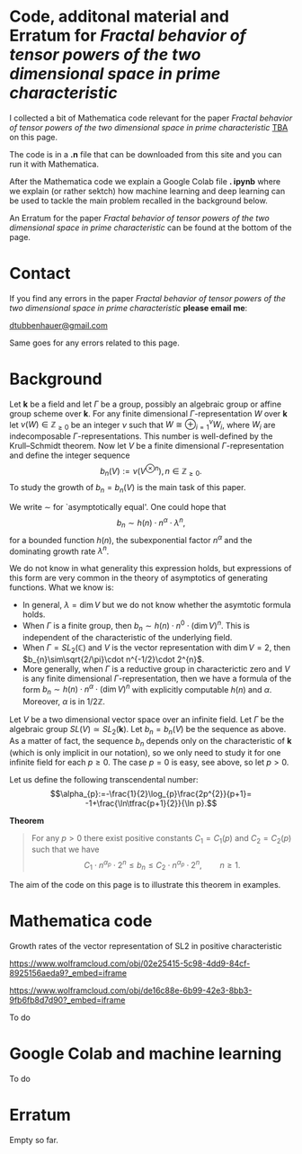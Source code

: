 # Code, additonal material and Erratum for *Fractal behavior of tensor powers of the two dimensional space in prime characteristic*

I collected a bit of Mathematica code relevant for the paper *Fractal behavior of tensor powers of the two dimensional space in prime characteristic*
<a href="TBA">TBA</a> on this page.

The code is in a **.n** file that can be downloaded from this site and you can run it with Mathematica. 

After the Mathematica code we explain a Google Colab file **. ipynb** where we explain (or rather sektch) how machine learning and deep learning can be used to tackle the main problem recalled in the background below.

An Erratum for the paper *Fractal behavior of tensor powers of the two dimensional space in prime characteristic* can be found at the bottom of the page.

# Contact

If you find any errors in the paper *Fractal behavior of tensor powers of the two dimensional space in prime characteristic* **please email me**:

[dtubbenhauer@gmail.com](mailto:dtubbenhauer@gmail.com?subject=[GitHub]%web-reps)

Same goes for any errors related to this page.

# Background

Let $\mathbf{k}$ be a field and let $\Gamma$ be a group, possibly an algebraic group or affine group scheme over $\mathbf{k}$. For any finite dimensional $\Gamma$-representation $W$ 
over $\mathbf{k}$ let $\nu(W)\in\mathbb{Z_{\geq\text{0}}}$ be an integer $\nu$ such that
$W\cong\oplus_{i=1}^{\nu}W_{i}$,
where $W_{i}$ are indecomposable $\Gamma$-representations. This number is well-defined
by the Krull&ndash;Schmidt theorem. Now let $V$ be a finite dimensional $\Gamma$-representation and define
the integer sequence
$$b_{n}(V):=\nu(V^{\otimes n}),n\in\mathbb{Z_{\geq\text{0}}}.$$
To study the growth of $b_{n}=b_{n}(V)$ is the main task of this paper.

We write $\sim$ for `asymptotically equal'. One could hope that
$$b_{n}\sim h(n)\cdot n^{\alpha}\cdot\lambda^{n},$$
for a bounded function $h(n)$, the subexponential factor $n^{\alpha}$ and the dominating growth rate $\lambda^{n}$.

We do not know in what generality this expression holds, 
but expressions of this form are very common in the theory of asymptotics of generating functions. What we know is:

- In general, $\lambda=\dim V$ but we do not know whether the asymtotic formula holds.
- When $\Gamma$ is a finite group, then $b_{n}\sim h(n)\cdot n^{0}\cdot(\dim V)^{n}$. This is independent of the characteristic of the underlying field.
- When $\Gamma=SL_{2}(\mathbb{C})$ and $V$ is the vector representation with $\dim V=2$, then $b_{n}\sim\sqrt{2/\pi}\cdot n^{-1/2}\cdot 2^{n}$.
- More generally, when $\Gamma$ is a reductive group in characterictic zero and $V$ is any finite dimensional $\Gamma$-representation, then we have a formula of the form $b_{n}\sim h(n)\cdot n^{\alpha}\cdot(\dim V)^{n}$ with explicitly computable $h(n)$ and $\alpha$. Moreover, $\alpha$ is in $1/2\mathbb{Z}$.

Let $V$ be a two dimensional vector space over an infinite field. Let $\Gamma$ be the algebraic group $SL(V)\simeq SL_{2}(\mathbf{k})$. Let 
$b_{n}=b_{n}(V)$ be the sequence as above. As a matter of fact, the sequence $b_{n}$ depends only on the characteristic of $\mathbf{k}$ (which is only implicit in our notation), so we only need to study it for one infinite field for each $p\geq 0$. The case $p=0$ is easy, see above, so let $p>0$.

Let us define the following transcendental number:
$$\alpha_{p}:=-\frac{1}{2}\log_{p}\frac{2p^{2}}{p+1}=
-1+\frac{\ln\tfrac{p+1}{2}}{\ln p}.$$

**Theorem**

>For any $p>0$ there exist positive constants $C_{1}=C_{1}(p)$ and $C_{2}=C_{2}(p)$
>such that we have
$$C_{1}\cdot n^{\alpha_{p}}\cdot 2^{n}\leq b_{n}\leq C_{2}\cdot n^{\alpha_{p}}\cdot 2^{n},\qquad n\geq 1.$$

The aim of the code on this page is to illustrate this theorem in examples.

# Mathematica code

Growth rates of the vector representation of SL2 in positive characteristic

<https://www.wolframcloud.com/obj/02e25415-5c98-4dd9-84cf-8925156aeda9?_embed=iframe>

<https://www.wolframcloud.com/obj/de16c88e-6b99-42e3-8bb3-9fb6fb8d7d90?_embed=iframe>

To do

# Google Colab and machine learning

To do


# Erratum

Empty so far.
